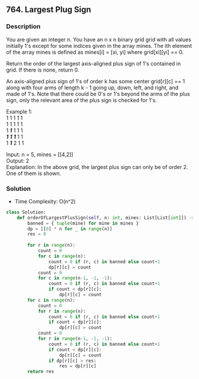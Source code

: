 ## 764. Largest Plug Sign
### Description
You are given an integer n. You have an n x n binary grid grid with all values initially 1's except for some indices given in the array mines. The ith element of the array mines is defined as mines[i] = [xi, yi] where grid[xi][yi] == 0.

Return the order of the largest axis-aligned plus sign of 1's contained in grid. If there is none, return 0.

An axis-aligned plus sign of 1's of order k has some center grid[r][c] == 1 along with four arms of length k - 1 going up, down, left, and right, and made of 1's. Note that there could be 0's or 1's beyond the arms of the plus sign, only the relevant area of the plus sign is checked for 1's.

Example 1:  
1 1 1 1 1  
1 1 1 1 1  
1 ***1*** 1 1 1  
***1*** ***1*** ***1*** 1 1  
1 ***1*** 2 1 1  

Input: n = 5, mines = [[4,2]]  
Output: 2  
Explanation: In the above grid, the largest plus sign can only be of order 2. One of them is shown.

### Solution
* Time Complexity: O(n^2)

```python
class Solution:
    def orderOfLargestPlusSign(self, n: int, mines: List[List[int]]) -> int:
        banned = { tuple(mine) for mine in mines }
        dp = [[0] * n for _ in range(n)]
        res = 0
        
        for r in range(n):
            count = 0
            for c in range(n):
                count = 0 if (r, c) in banned else count+1
                dp[r][c] = count
            count = 0
            for c in range(n-1, -1, -1):
                count = 0 if (r, c) in banned else count+1
                if count < dp[r][c]:
                    dp[r][c] = count
        for c in range(n):
            count = 0
            for r in range(n):
                count = 0 if (r, c) in banned else count+1
                if count < dp[r][c]:
                    dp[r][c] = count
            count = 0
            for r in range(n-1, -1, -1):
                count = 0 if (r, c) in banned else count+1
                if count < dp[r][c]:
                    dp[r][c] = count
                if dp[r][c] > res:
                    res = dp[r][c]
        return res
```
